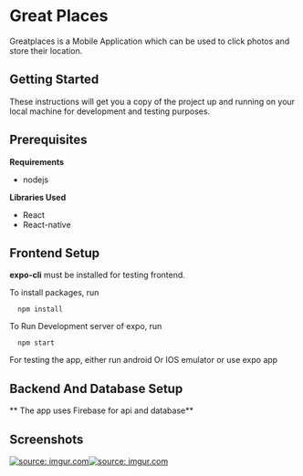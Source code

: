 # Great Places
Greatplaces is a Mobile Application which can be used to click photos and store their location.

## Getting Started
These instructions will get you a copy of the project up and running on your local machine for development and testing purposes.

## Prerequisites

**Requirements**
* nodejs

**Libraries Used**
* React
* React-native

## Frontend Setup
**expo-cli** must be installed for testing frontend.

To install packages, run
```
  npm install
```

To Run Development server of expo, run
```
  npm start
```

For testing the app, either run android Or IOS emulator or use expo app

## Backend And Database Setup
** The app uses Firebase for api and database**


## Screenshots

<div style="display: flex">
  <a href="https://imgur.com/Yv526rw"><img src="https://i.imgur.com/Yv526rw.png" title="source: imgur.com" /></a>
  <a href="https://imgur.com/reIB35g"><img src="https://i.imgur.com/reIB35g.png" title="source: imgur.com" /></a> 
</div>
